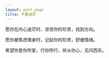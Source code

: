 ```yaml
---
layout: post_page
title: 不要迷茫
---
```


愿你在内心迷茫时，坚信你的珍贵，找到方向。

愿你被焦虑缠身时，记起你的珍贵，舒缓情绪。

希望你爱你所爱，行你所行，听从你心，无问西东。


